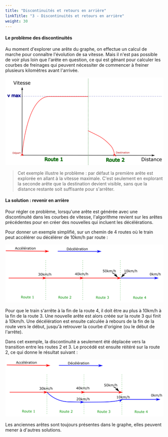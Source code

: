 ```yaml
---
title: "Discontinuités et retours en arrière"
linkTitle: "3 - Discontinuités et retours en arrière"
weight: 30
---
```


#### Le problème des discontinuités

Au moment d'explorer une arête du graphe, on effectue un calcul de
marche pour connaître l'évolution de sa vitesse.
Mais il n'est pas possible de voir plus loin que l'arête en question,
ce qui est gênant pour calculer les courbes de freinages qui peuvent
nécessiter de commencer à freiner plusieurs kilomètres avant l'arrivée.

![Discontinuité](discontinuity.png)

> Cet exemple illustre le problème : par défaut
> la première arête est explorée en allant à la vitesse maximale.
> C'est seulement en explorant la seconde arête que la destination devient visible,
> sans que la distance restante soit suffisante pour s'arrêter.


#### La solution : revenir en arrière

Pour régler ce problème, lorsqu'une arête est générée avec une discontinuité
dans les courbes de vitesse, l'algorithme revient sur les arêtes précédentes
pour en créer des nouvelles qui incluent les décélérations.

Pour donner un exemple simplifié, sur un chemin de 4 routes
où le train peut accélérer ou décélérer de 10km/h par route :

![Discontinuité (version arêtes, 1/2)](backtracking_1.png)

Pour que le train s'arrête à la fin de la route 4, il doit être au plus à 10km/h
à la fin de la route 3. Une nouvelle arête est alors créée sur la route
3 qui finit à 10km/h. Une décélération est ensuite calculée à rebours de la fin de la route
vers le début, jusqu'à retrouver la courbe d'origine (ou le début
de l'arrête).

Dans cet exemple, la discontinuité a seulement été déplacée vers la
transition entre les routes 2 et 3. Le procédé est ensuite réitéré
sur la route 2, ce qui donne le résultat suivant :

![Discontinuité (version arêtes, 2/2)](backtracking_2.png)

Les anciennes arêtes sont toujours présentes dans le graphe, elles
peuvent mener à d'autres solutions.

